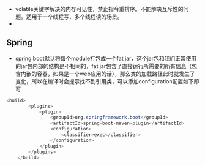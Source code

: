 * volatile关键字解决的内存可见性，禁止指令重排序。不能解决互斥性的问题。适用于一个线程写，多个线程读的场景。
* 

## Spring

* spring boot默认将每个module打包成一个fat jar，这个jar包和我们正常使用的jar包内部的结构是不相同的，fat jar包含了直接运行所需要的所有信息（包含内嵌的容器，如果是一个web应用的话），那么类的加载路径此时就发生了变化，所以在编译时会提示找不到引用类，可以添加configuration配置如下即可

```java
<build>
        <plugins>
            <plugin>
                <groupId>org.springframework.boot</groupId>
                <artifactId>spring-boot-maven-plugin</artifactId>
                <configuration>
                    <classifier>exec</classifier>
                </configuration>
            </plugin>
        </plugins>
    </build>
```

